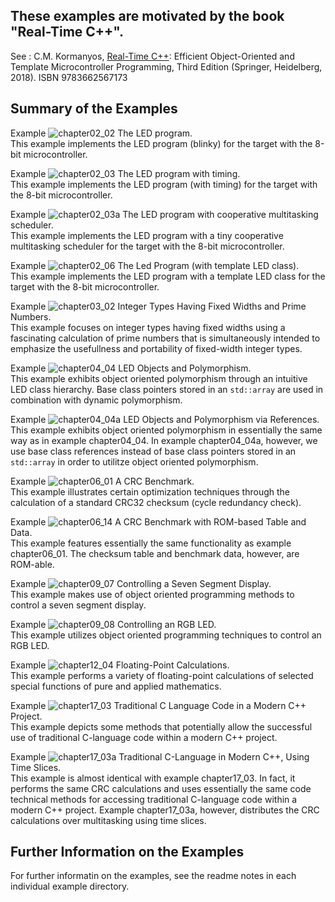 
## These examples are motivated by the book "Real-Time C++".

See : C.M. Kormanyos, [Real-Time C++](http://www.springer.com/9783662567173):
Efficient Object-Oriented
and Template Microcontroller Programming, Third Edition
(Springer, Heidelberg, 2018). ISBN 9783662567173

## Summary of the Examples

Example ![chapter02_02](./chapter02_02) The LED program.\
This example implements the LED program (blinky) for the target with the 8-bit microcontroller.

Example ![chapter02_03](./chapter02_03) The LED program with timing.\
This example implements the LED program (with timing) for the target with the 8-bit microcontroller.

Example ![chapter02_03a](./chapter02_03a) The LED program with cooperative multitasking scheduler.\
This example implements the LED program with a tiny cooperative multitasking scheduler for the target with the 8-bit microcontroller.

Example ![chapter02_06](./chapter02_06) The Led Program (with template LED class).\
This example implements the LED program with a template LED class for the target with the 8-bit microcontroller.

Example ![chapter03_02](./chapter03_02) Integer Types Having Fixed Widths and Prime Numbers.\
This example focuses on integer types having fixed widths using a fascinating calculation
of prime numbers that is simultaneously intended to emphasize the usefullness and portability
of fixed-width integer types.

Example ![chapter04_04](./chapter04_04) LED Objects and Polymorphism.\
This example exhibits object oriented polymorphism through
an intuitive LED class hierarchy. Base class pointers stored in an
`std::array` are used in combination with dynamic polymorphism.

Example ![chapter04_04a](./chapter04_04a) LED Objects and Polymorphism via References.\
This example exhibits object oriented polymorphism in essentially the same
way as in example chapter04_04. In example chapter04_04a, however, we use base class
references instead of base class pointers stored in an `std::array`
in order to utilitze object oriented polymorphism.

Example ![chapter06_01](./chapter06_01) A CRC Benchmark.\
This example illustrates certain optimization techniques through the calculation
of a standard CRC32 checksum (cycle redundancy check).

Example ![chapter06_14](./chapter06_14) A CRC Benchmark with ROM-based Table and Data.\
This example features essentially the same functionality as example chapter06_01.
The checksum table and benchmark data, however, are ROM-able.

Example ![chapter09_07](./chapter09_07) Controlling a Seven Segment Display.\
This example makes use of object oriented programming methods to control a seven segment display.

Example ![chapter09_08](./chapter09_08) Controlling an RGB LED.\
This example utilizes object oriented programming techniques to control an RGB LED.

Example ![chapter12_04](./chapter12_04) Floating-Point Calculations.\
This example performs a variety of floating-point calculations
of selected special functions of pure and applied mathematics.

Example ![chapter17_03](./chapter17_03) Traditional C Language Code in a Modern C++ Project.\
This example depicts some methods that potentially allow the successful use
of traditional C-language code within a modern C++ project.

Example ![chapter17_03a](./chapter17_03a) Traditional C-Language in Modern C++, Using Time Slices.\
This example is almost identical with example chapter17_03. In fact, it performs
the same CRC calculations and uses essentially the same code technical methods
for accessing traditional C-language code within a modern C++ project.
Example chapter17_03a, however, distributes the CRC calculations
over multitasking using time slices.

## Further Information on the Examples

For further informatin on the examples, see the readme notes
in each individual example directory.
